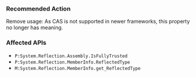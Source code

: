 ### Recommended Action
Remove usage: As CAS is not supported in newer frameworks, this property no longer has meaning.

### Affected APIs
* `P:System.Reflection.Assembly.IsFullyTrusted`
* `P:System.Reflection.MemberInfo.ReflectedType`
* `M:System.Reflection.MemberInfo.get_ReflectedType`
